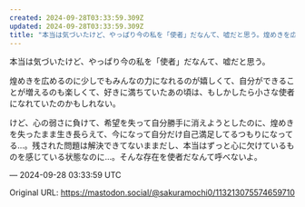 ```yaml
---
created: 2024-09-28T03:33:59.309Z
updated: 2024-09-28T03:33:59.309Z
title: "本当は気づいたけど、やっぱり今の私を「使者」だなんて、嘘だと思う。煌めきを広める[...]"
---
```


<p>本当は気づいたけど、やっぱり今の私を「使者」だなんて、嘘だと思う。</p><p>煌めきを広めるのに少しでもみんなの力になれるのが嬉しくて、自分ができることが増えるのも楽しくて、好きに満ちていたあの頃は、もしかしたら小さな使者になれていたのかもしれない。</p><p>けど、心の弱さに負けて、希望を失って自分勝手に消えようとしたのに、煌めきを失ったまま生き長らえて、今になって自分だけ自己満足してるつもりになってる…。残された問題は解決できてないままだし、本当はずっと心に欠けているものを感じている状態なのに…。そんな存在を使者だなんて呼べないよ。</p>

&mdash; 2024-09-28 03:33:59 UTC

Original URL: https://mastodon.social/@sakuramochi0/113213075574659710
